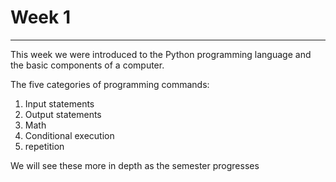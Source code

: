 # Week 1
---
This week we were introduced to the Python programming 
language and the basic components of a computer.

The five categories of programming commands:
1. Input statements
2. Output statements
3. Math
4. Conditional execution
5. repetition

We will see these more in depth as the semester progresses
